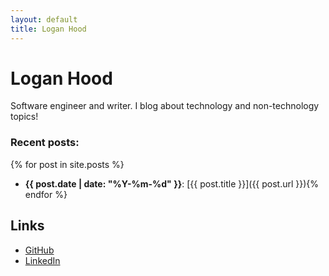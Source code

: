 ```yaml
---
layout: default
title: Logan Hood
---
```


# Logan Hood

Software engineer and writer. I blog about technology and non-technology topics!

### Recent posts:

{% for post in site.posts %}
* **{{ post.date | date: "%Y-%m-%d" }}**: [{{ post.title }}]({{ post.url }}){% endfor %}

## Links

* [GitHub](https://github.com/hoodlm)
* [LinkedIn](https://www.linkedin.com/in/logan-hood-87491b78/)
